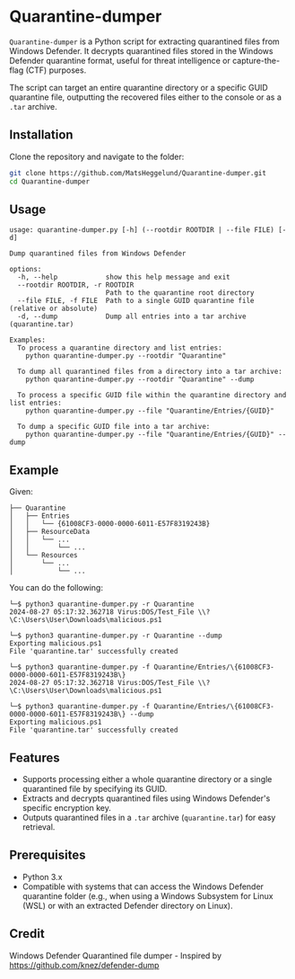 # Quarantine-dumper

`Quarantine-dumper` is a Python script for extracting quarantined files from Windows Defender. It decrypts quarantined files stored in the Windows Defender quarantine format, useful for threat intelligence or capture-the-flag (CTF) purposes. 

The script can target an entire quarantine directory or a specific GUID quarantine file, outputting the recovered files either to the console or as a `.tar` archive.


## Installation

Clone the repository and navigate to the folder:

```bash
git clone https://github.com/MatsHeggelund/Quarantine-dumper.git
cd Quarantine-dumper
```

## Usage

```
usage: quarantine-dumper.py [-h] (--rootdir ROOTDIR | --file FILE) [-d]

Dump quarantined files from Windows Defender

options:
  -h, --help            show this help message and exit
  --rootdir ROOTDIR, -r ROOTDIR
                        Path to the quarantine root directory
  --file FILE, -f FILE  Path to a single GUID quarantine file (relative or absolute)
  -d, --dump            Dump all entries into a tar archive (quarantine.tar)

Examples:
  To process a quarantine directory and list entries:
    python quarantine-dumper.py --rootdir "Quarantine"
  
  To dump all quarantined files from a directory into a tar archive:
    python quarantine-dumper.py --rootdir "Quarantine" --dump
  
  To process a specific GUID file within the quarantine directory and list entries:
    python quarantine-dumper.py --file "Quarantine/Entries/{GUID}"
  
  To dump a specific GUID file into a tar archive:
    python quarantine-dumper.py --file "Quarantine/Entries/{GUID}" --dump
```

## Example

Given:

```
├── Quarantine
│   ├── Entries
│   │   └── {61008CF3-0000-0000-6011-E57F8319243B}
│   ├── ResourceData
│   │   └── ...
│   │       └── ...
│   └── Resources
│       └── ...
│           └── ...
```

You can do the following:

```
└─$ python3 quarantine-dumper.py -r Quarantine       
2024-08-27 05:17:32.362718 Virus:DOS/Test_File \\?\C:\Users\User\Downloads\malicious.ps1

└─$ python3 quarantine-dumper.py -r Quarantine --dump                                          
Exporting malicious.ps1
File 'quarantine.tar' successfully created
                                                                                                                                                                         
└─$ python3 quarantine-dumper.py -f Quarantine/Entries/\{61008CF3-0000-0000-6011-E57F8319243B\} 
2024-08-27 05:17:32.362718 Virus:DOS/Test_File \\?\C:\Users\User\Downloads\malicious.ps1
                                                                                                                                                                                                                  
└─$ python3 quarantine-dumper.py -f Quarantine/Entries/\{61008CF3-0000-0000-6011-E57F8319243B\} --dump
Exporting malicious.ps1
File 'quarantine.tar' successfully created
```

## Features

- Supports processing either a whole quarantine directory or a single quarantined file by specifying its GUID.
- Extracts and decrypts quarantined files using Windows Defender's specific encryption key.
- Outputs quarantined files in a `.tar` archive (`quarantine.tar`) for easy retrieval.
  
## Prerequisites

- Python 3.x
- Compatible with systems that can access the Windows Defender quarantine folder (e.g., when using a Windows Subsystem for Linux (WSL) or with an extracted Defender directory on Linux).

## Credit

Windows Defender Quarantined file dumper - Inspired by https://github.com/knez/defender-dump
